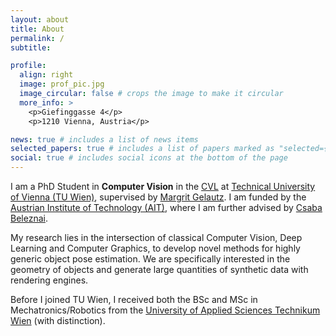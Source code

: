 ```yaml
---
layout: about
title: About
permalink: /
subtitle:

profile:
  align: right
  image: prof_pic.jpg
  image_circular: false # crops the image to make it circular
  more_info: >
    <p>Giefinggasse 4</p>
    <p>1210 Vienna, Austria</p>

news: true # includes a list of news items
selected_papers: true # includes a list of papers marked as "selected={true}"
social: true # includes social icons at the bottom of the page
---
```

I am a PhD Student in **Computer Vision** in the [CVL](https://cvl.tuwien.ac.at/) at [Technical University of Vienna (TU Wien)](https://www.tuwien.at/en/), 
supervised by [Margrit Gelautz](https://informatics.tuwien.ac.at/people/margrit-gelautz). I am funded by the [Austrian Institute of Technology (AIT)](https://www.ait.ac.at/en/), where I am further advised by 
[Csaba Beleznai](https://publications.ait.ac.at/de/persons/csaba.beleznai).

My research lies in the intersection of classical Computer Vision, Deep Learning and Computer Graphics, to develop novel methods for highly generic object pose estimation.
We are specifically interested in the geometry of objects and generate large quantities of synthetic data with rendering engines.

Before I joined TU Wien, I received both the BSc and MSc in Mechatronics/Robotics from the [University of Applied Sciences Technikum Wien](https://www.technikum-wien.at/en/) (with distinction).